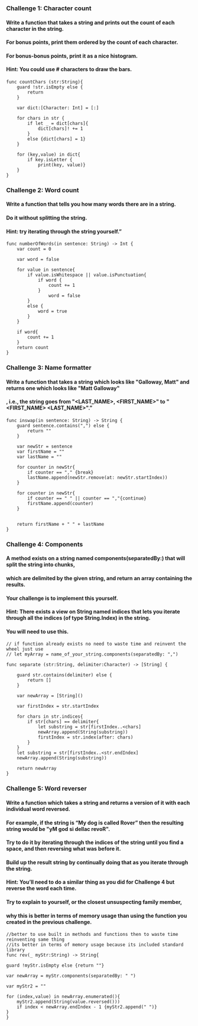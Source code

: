 ### Challenge 1: Character count
#### Write a function that takes a string and prints out the count of each character in the string.
#### For bonus points, print them ordered by the count of each character.
#### For bonus-bonus points, print it as a nice histogram.
#### Hint: You could use # characters to draw the bars.
```
func countChars (str:String){
    guard !str.isEmpty else {
        return
    }
    
    var dict:[Character: Int] = [:]
    
    for chars in str {
        if let _ = dict[chars]{
            dict[chars]! += 1
        }
        else {dict[chars] = 1}
    }
    
    for (key,value) in dict{
        if key.isLetter {
            print(key, value)}
    }
}
```
### Challenge 2: Word count
#### Write a function that tells you how many words there are in a string. 
#### Do it without splitting the string.
#### Hint: try iterating through the string yourself.”
```
func numberOfWords(in sentence: String) -> Int {
    var count = 0
    
    var word = false
    
    for value in sentence{
        if value.isWhitespace || value.isPunctuation{
            if word {
                count += 1
            }
                word = false
        }
        else {
            word = true
        }
    }
    
    if word{
        count += 1
    }
    return count
}
```
### Challenge 3: Name formatter
#### Write a function that takes a string which looks like "Galloway, Matt" and returns one which looks like "Matt Galloway"
#### , i.e., the string goes from "<LAST_NAME>, <FIRST_NAME>" to "<FIRST_NAME> <LAST_NAME>".”
```
func inswap(in sentence: String) -> String {
    guard sentence.contains(",") else {
        return ""
    }
    
    var newStr = sentence
    var firstName = ""
    var lastName = ""
    
    for counter in newStr{
        if counter == "," {break}
        lastName.append(newStr.remove(at: newStr.startIndex))
    }
    
    for counter in newStr{
        if counter == " " || counter == ","{continue}
        firstName.append(counter)
    }
    
    
    return firstName + " " + lastName
}
```
### Challenge 4: Components
#### A method exists on a string named components(separatedBy:) that will split the string into chunks,
#### which are delimited by the given string, and return an array containing the results.
#### Your challenge is to implement this yourself.
#### Hint: There exists a view on String named indices that lets you iterate through all the indices (of type String.Index) in the string.
#### You will need to use this.
```
// if function already exists no need to waste time and reinvent the wheel just use 
// let myArray = name_of_your_string.components(separatedBy: ",")

func separate (str:String, delimiter:Character) -> [String] {
    
    guard str.contains(delimiter) else {
        return []
    }
    
    var newArray = [String]()
    
    var firstIndex = str.startIndex
    
    for chars in str.indices{
        if str[chars] == delimiter{
            let substring = str[firstIndex..<chars]
            newArray.append(String(substring))
            firstIndex = str.index(after: chars)
        }
    }
    let substring = str[firstIndex..<str.endIndex]
    newArray.append(String(substring))
    
    return newArray
}
```
### Challenge 5: Word reverser
#### Write a function which takes a string and returns a version of it with each individual word reversed.
#### For example, if the string is “My dog is called Rover” then the resulting string would be "yM god si dellac revoR".
#### Try to do it by iterating through the indices of the string until you find a space, and then reversing what was before it.
#### Build up the result string by continually doing that as you iterate through the string.
#### Hint: You’ll need to do a similar thing as you did for Challenge 4 but reverse the word each time.
#### Try to explain to yourself, or the closest unsuspecting family member,
#### why this is better in terms of memory usage than using the function you created in the previous challenge.
```
//better to use built in methods and functions then to waste time reinventing same thing
//its better in terms of memory usage because its included standard library
func rev(_ myStr:String) -> String{

guard !myStr.isEmpty else {return ""}

var newArray = myStr.components(separatedBy: " ")

var myStr2 = ""

for (index,value) in newArray.enumerated(){
    myStr2.append(String(value.reversed()))
    if index < newArray.endIndex - 1 {myStr2.append(" ")}
}
}
```

